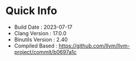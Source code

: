 # Quick Info
* Build Date : 2023-07-17
* Clang Version : 17.0.0
* Binutils Version : 2.40
* Compiled Based : https://github.com/llvm/llvm-project/commit/b0697a1c
